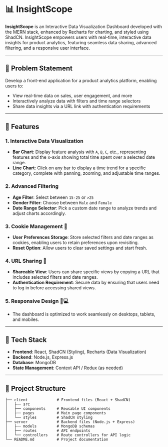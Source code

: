 # 📊 InsightScope

**InsightScope** is an Interactive Data Visualization Dashboard developed with the MERN stack, enhanced by Recharts for charting, and styled using ShadCN. InsightScope empowers users with real-time, interactive data insights for product analytics, featuring seamless data sharing, advanced filtering, and a responsive user interface.

---

## 📝 Problem Statement

Develop a front-end application for a product analytics platform, enabling users to:

- View real-time data on sales, user engagement, and more
- Interactively analyze data with filters and time range selectors
- Share data insights via a URL link with authentication requirements

---

## 🌟 Features

### 1. Interactive Data Visualization

- **Bar Chart**: Display feature analysis with `A`, `B`, `C`, etc., representing features and the x-axis showing total time spent over a selected date range.
- **Line Chart**: Click on any bar to display a time trend for a specific category, complete with panning, zooming, and adjustable time ranges.

### 2. Advanced Filtering

- **Age Filter**: Select between `15-25` or `>25`
- **Gender Filter**: Choose between `Male` and `Female`
- **Date Range Selector**: Pick a custom date range to analyze trends and adjust charts accordingly.

### 3. Cookie Management 🍪

- **User Preferences Storage**: Store selected filters and date ranges as cookies, enabling users to retain preferences upon revisiting.
- **Reset Option**: Allow users to clear saved settings and start fresh.

### 4. URL Sharing 🔗

- **Shareable View**: Users can share specific views by copying a URL that includes selected filters and date ranges.
- **Authentication Requirement**: Secure data by ensuring that users need to log in before accessing shared views.

### 5. Responsive Design 📱💻

- The dashboard is optimized to work seamlessly on desktops, tablets, and mobiles.

---

## 🚀 Tech Stack

- **Frontend**: React, ShadCN (Styling), Recharts (Data Visualization)
- **Backend**: Node.js, Express.js
- **Database**: MongoDB
- **State Management**: Context API / Redux (as needed)

---

## 📂 Project Structure

```plaintext
├── client             # Frontend files (React + ShadCN)
│   ├── src
│   ├── components     # Reusable UI components
│   ├── pages          # Main page components
│   └── styles         # ShadCN styling
├── server             # Backend files (Node.js + Express)
│   ├── models         # MongoDB schemas
│   ├── routes         # API endpoints
│   └── controllers    # Route controllers for API logic
└── README.md          # Project documentation
```
